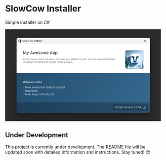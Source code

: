 # SlowCow Installer

Simple installer on C#

![Application screenshot](docs/app-screenshot.jpg)


## Under Development

This project is currently under development. The README file will be updated soon with detailed information and instructions. Stay tuned! 😉
